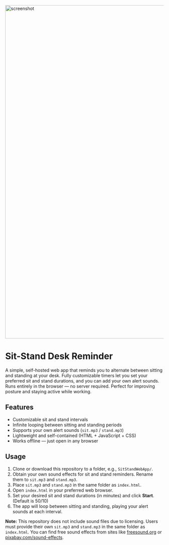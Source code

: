 <img width="1601" height="1061" alt="screenshot" src="https://github.com/user-attachments/assets/ebdaf34b-3a21-4295-8520-d10713ce68c5" />

# Sit-Stand Desk Reminder

A simple, self-hosted web app that reminds you to alternate between sitting and standing at your desk. Fully customizable timers let you set your preferred sit and stand durations, and you can add your own alert sounds. Runs entirely in the browser — no server required. Perfect for improving posture and staying active while working.

## Features
- Customizable sit and stand intervals
- Infinite looping between sitting and standing periods
- Supports your own alert sounds (`sit.mp3` / `stand.mp3`)
- Lightweight and self-contained (HTML + JavaScript + CSS)
- Works offline — just open in any browser

## Usage
1. Clone or download this repository to a folder, e.g., `SitStandWebApp/`.
2. Obtain your own sound effects for sit and stand reminders. Rename them to `sit.mp3` and `stand.mp3`.
3. Place `sit.mp3` and `stand.mp3` in the same folder as `index.html`.
4. Open `index.html` in your preferred web browser.
5. Set your desired sit and stand durations (in minutes) and click **Start**. (Default is 50/10)
6. The app will loop between sitting and standing, playing your alert sounds at each interval.

**Note:** This repository does not include sound files due to licensing. Users must provide their own `sit.mp3` and `stand.mp3` in the same folder as `index.html`. You can find free sound effects from sites like [freesound.org](https://freesound.org/) or [pixabay.com/sound-effects](https://pixabay.com/sound-effects/).
